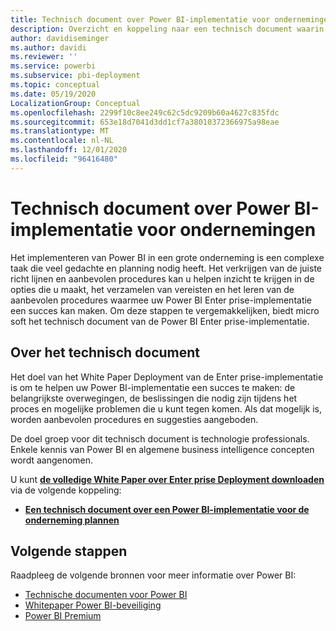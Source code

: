 ```yaml
---
title: Technisch document over Power BI-implementatie voor ondernemingen
description: Overzicht en koppeling naar een technisch document waarin de aanbevolen procedures voor de implementatie van Power BI in de onderneming worden beschreven
author: davidiseminger
ms.author: davidi
ms.reviewer: ''
ms.service: powerbi
ms.subservice: pbi-deployment
ms.topic: conceptual
ms.date: 05/19/2020
LocalizationGroup: Conceptual
ms.openlocfilehash: 2299f10c8ee249c62c5dc9209b60a4627c835fdc
ms.sourcegitcommit: 653e18d7041d3dd1cf7a38010372366975a98eae
ms.translationtype: MT
ms.contentlocale: nl-NL
ms.lasthandoff: 12/01/2020
ms.locfileid: "96416480"
---
```

# <a name="power-bi-enterprise-deployment-whitepaper"></a>Technisch document over Power BI-implementatie voor ondernemingen

Het implementeren van Power BI in een grote onderneming is een complexe taak die veel gedachte en planning nodig heeft. Het verkrijgen van de juiste richt lijnen en aanbevolen procedures kan u helpen inzicht te krijgen in de opties die u maakt, het verzamelen van vereisten en het leren van de aanbevolen procedures waarmee uw Power BI Enter prise-implementatie een succes kan maken. Om deze stappen te vergemakkelijken, biedt micro soft het technisch document van de Power BI Enter prise-implementatie.

## <a name="about-the-whitepaper"></a>Over het technisch document
Het doel van het White Paper Deployment van de Enter prise-implementatie is om te helpen uw Power BI-implementatie een succes te maken: de belangrijkste overwegingen, de beslissingen die nodig zijn tijdens het proces en mogelijke problemen die u kunt tegen komen. Als dat mogelijk is, worden aanbevolen procedures en suggesties aangeboden.

De doel groep voor dit technisch document is technologie professionals. Enkele kennis van Power BI en algemene business intelligence concepten wordt aangenomen.

U kunt [**de volledige White Paper over Enter prise Deployment downloaden**](https://aka.ms/PBIEnterpriseDeploymentWP) via de volgende koppeling: 

* [**Een technisch document over een Power BI-implementatie voor de onderneming plannen**](https://aka.ms/PBIEnterpriseDeploymentWP)

## <a name="next-steps"></a>Volgende stappen

Raadpleeg de volgende bronnen voor meer informatie over Power BI:

- [Technische documenten voor Power BI](whitepapers.md)
- [Whitepaper Power BI-beveiliging](whitepaper-powerbi-security.md)
- [Power BI Premium](https://aka.ms/pbipremiumwhitepaper)

